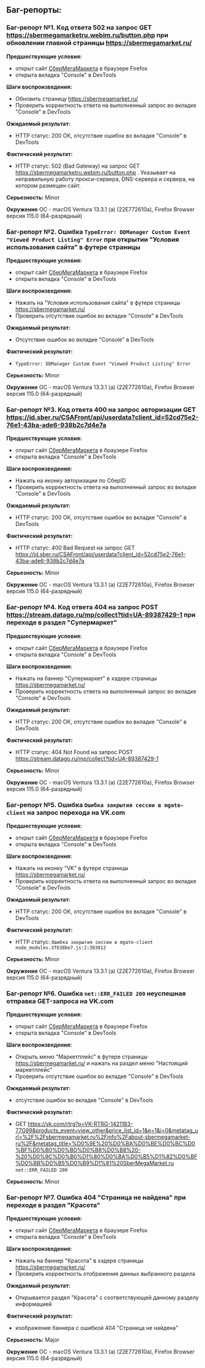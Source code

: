 ## Баг-репорты: 

### Баг-репорт №1. Код ответа 502 на запрос GET https://sbermegamarketru.webim.ru/button.php при обновлении главной страницы https://sbermegamarket.ru/

 **Предшествующие условия:** 
 - открыт сайт [СберМегаМаркета](https://sbermegamarket.ru/) в браузере Firefox
 - открыта вкладка "Console" в DevTools

 **Шаги воспроизведения:**
 - Обновить страницу https://sbermegamarket.ru/
 - Проверить корректность ответа на выполненный запрос во вкладке "Console" в DevTools

 **Ожидаемый результат:** 
 - HTTP статус: 200 ОК, отсутствие ошибок во вкладке "Console" в DevTools

 **Фактический результат:**  

 - HTTP статус: 502 (Bad Gateway) на запрос GET https://sbermegamarketru.webim.ru/button.php . Указывает на неправильную работу прокси-сервера, DNS-сервера и сервера, на котором размещен сайт.
 
 **Серьезность:** Minor 

 **Окружение** ОС - macOS Ventura 13.3.1 (a) (22E772610a), Firefox Browser версия 115.0 (64-разрядный)

### Баг-репорт №2. Ошибка ```TypeError: DDManager Custom Event "Viewed Product Listing" Error``` при открытии "Условия использования сайта" в футере страницы

 **Предшествующие условия:** 
 - открыт сайт [СберМегаМаркета](https://sbermegamarket.ru/) в браузере Firefox
 - открыта вкладка "Console" в DevTools

 **Шаги воспроизведения:**
 - Нажать на "Условия использования сайта" в футере страницы https://sbermegamarket.ru/
 - Проверить отсутствие ошибок во вкладке "Console" в DevTools

 **Ожидаемый результат:** 
 - Отсутствие ошибок во вкладке "Console" в DevTools

 **Фактический результат:**  

 - ```TypeError: DDManager Custom Event "Viewed Product Listing" Error```

 **Серьезность:** Minor 

 **Окружение** ОС - macOS Ventura 13.3.1 (a) (22E772610a), Firefox Browser версия 115.0 (64-разрядный)

### Баг-репорт №3. Код ответа 400 на запрос авторизации GET https://id.sber.ru/CSAFront/api/userdata?client_id=52cd75e2-76e1-43ba-ade6-938b2c7d4e7a

 **Предшествующие условия:** 
 - открыт сайт [СберМегаМаркета](https://sbermegamarket.ru/) в браузере Firefox
 - открыта вкладка "Console" в DevTools

 **Шаги воспроизведения:**
 - Нажать на иконку авторизации по СберID
 - Проверить корректность ответа на выполненный запрос во вкладке "Console" в DevTools

 **Ожидаемый результат:** 
 - HTTP статус: 200 ОК, отсутствие ошибок во вкладке "Console" в DevTools

 **Фактический результат:**  
 - HTTP статус: 400 Bad Request на запрос GET https://id.sber.ru/CSAFront/api/userdata?client_id=52cd75e2-76e1-43ba-ade6-938b2c7d4e7a
 
 **Серьезность:** Minor 

 **Окружение** ОС - macOS Ventura 13.3.1 (a) (22E772610a), Firefox Browser версия 115.0 (64-разрядный)

### Баг-репорт №4. Код ответа 404 на запрос POST https://stream.datago.ru/mp/collect?tid=UA-89387429-1 при переходе в раздел "Супермаркет"

**Предшествующие условия:** 
 - открыт сайт [СберМегаМаркета](https://sbermegamarket.ru/) в браузере Firefox
 - открыта вкладка "Console" в DevTools

 **Шаги воспроизведения:**
 - Нажать на баннер "Супермаркет" в хэдере страницы https://sbermegamarket.ru/
 - Проверить корректность ответа на выполненный запрос во вкладке "Console" в DevTools

 **Ожидаемый результат:** 
 - HTTP статус: 200 ОК, отсутствие ошибок во вкладке "Console" в DevTools

 **Фактический результат:**  
 - HTTP статус: 404 Not Found на запрос POST https://stream.datago.ru/mp/collect?tid=UA-89387429-1

**Серьезность:** Minor 

 **Окружение** ОС - macOS Ventura 13.3.1 (a) (22E772610a), Firefox Browser версия 115.0 (64-разрядный)

### Баг-репорт №5. Ошибка ```Ошибка закрытия сессии в mgate-client``` на запрос перехода на VK.com

**Предшествующие условия:** 
 - открыт сайт [СберМегаМаркета](https://sbermegamarket.ru/) в браузере Firefox
 - открыта вкладка "Console" в DevTools

 **Шаги воспроизведения:**
 - Нажать на иконку "VK" в футере страницы https://sbermegamarket.ru/
 - Проверить корректность ответа на выполненный запрос во вкладке "Console" в DevTools

 **Ожидаемый результат:** 
 - HTTP статус: 200 ОК, отсутствие ошибок во вкладке "Console" в DevTools

 **Фактический результат:**  
 - HTTP статус: ```Ошибка закрытия сессии в mgate-client node_modules.3f638be7.js:2:383012``` 

**Серьезность:** Minor 

 **Окружение** ОС - macOS Ventura 13.3.1 (a) (22E772610a), Firefox Browser версия 115.0 (64-разрядный)

### Баг-репорт №6. Ошибка ``` net::ERR_FAILED 200 ``` неуспешная отправка GET-запроса на VK.com

**Предшествующие условия:** 
 - открыт сайт [СберМегаМаркета](https://sbermegamarket.ru/) в браузере Firefox
 - открыта вкладка "Console" в DevTools

 **Шаги воспроизведения:**
 - Открыть меню "Маркетплейс" в футере страницы https://sbermegamarket.ru/ и нажать на раздел меню "Настоящий маркетплейс"
 - Проверить отсутствие ошибок во вкладке "Console" в DevTools
   
 **Ожидаемый результат:** 

 - отсутствие ошибок во вкладке "Console" в DevTools

 **Фактический результат:**  

 - GET https://vk.com/rtrg?p=VK-RTRG-1421183-77G99&products_event=view_other&price_list_id=1&e=1&i=0&metatag_url=%2F%2Fsbermegamarket.ru%2Finfo%2Fabout-sbermegamarket-ru%2F&metatag_title=%D0%9E%20%D0%BA%D0%BE%D0%BC%D0%BF%D0%B0%D0%BD%D0%B8%D0%B8%20-%20%D0%9C%D0%B0%D1%80%D0%BA%D0%B5%D1%82%D0%BF%D0%BB%D0%B5%D0%B9%D1%81%20SberMegaMarket.ru ```net::ERR_FAILED 200```

**Серьезность:** Minor 

 ### Баг-репорт №7. Ошибка 404 "Страница не найдена" при переходе в раздел "Красота"

**Предшествующие условия:** 
 - открыт сайт [СберМегаМаркета](https://sbermegamarket.ru/) в браузере Firefox
 - открыта вкладка "Console" в DevTools

 **Шаги воспроизведения:**
 - Нажать на баннер "Красота" в хэдере страницы https://sbermegamarket.ru/
 - Проверить корректность отображения данных выбранного раздела   

 **Ожидаемый результат:** 
 - Открывается раздел "Красота" с соответствующей данному разделу информацией

 **Фактический результат:**  
 - изображение баннера с ошибкой 404 "Страница не найдена"

**Серьезность:** Major 

 **Окружение** ОС - macOS Ventura 13.3.1 (a) (22E772610a), Firefox Browser версия 115.0 (64-разрядный)



 